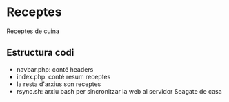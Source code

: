 # Receptes
Receptes de cuina

## Estructura codi
- navbar.php: conté headers
- index.php: conté resum receptes
- la resta d'arxius son receptes
- rsync.sh: arxiu bash per sincronitzar la web al servidor Seagate de casa
